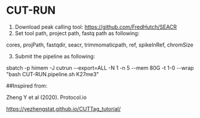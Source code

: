 # CUT-RUN

1. Download peak calling tool: https://github.com/FredHutch/SEACR
2. Set tool path, project path, fastq path as following:

cores,
projPath,
fastqdir,
seacr,
trimmomaticpath,
ref,
spikeInRef,
chromSize

3. Submit the pipeline as following:

sbatch -p himem -J cutrun --export=ALL -N 1 -n 5 --mem 80G -t 1-0 --wrap "bash CUT-RUN.pipeline.sh K27me3"



##Inspired from:

Zheng Y et al (2020). Protocol.io

https://yezhengstat.github.io/CUTTag_tutorial/

